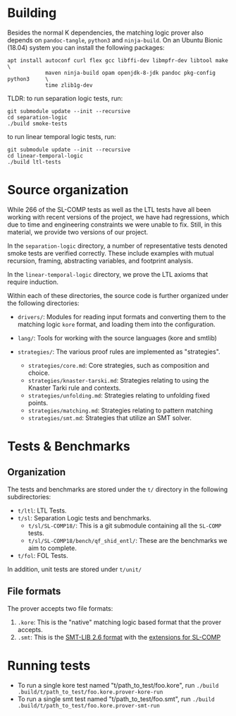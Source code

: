 Building
========

Besides the normal K dependencies, the matching logic prover also depends on
`pandoc-tangle`, `python3` and `ninja-build`.
On an Ubuntu Bionic (18.04) system you can install the following packages:

```
apt install autoconf curl flex gcc libffi-dev libmpfr-dev libtool make         \                        
            maven ninja-build opam openjdk-8-jdk pandoc pkg-config python3     \                        
            time zlib1g-dev                           
```

TLDR: to run separation logic tests, run:

```
git submodule update --init --recursive
cd separation-logic
./build smoke-tests
```

to run linear temporal logic tests, run:
```
git submodule update --init --recursive
cd linear-temporal-logic
./build ltl-tests
```

Source organization
===================

While 266 of the SL-COMP tests as well as the LTL tests have all been working
with recent versions of the project, we have had regressions, which due to time
and engineering constraints we were unable to fix. Still, in this material, we
provide two versions of our project.

In the `separation-logic` directory, a number of representative tests denoted
smoke tests are verified correctly. These include examples with mutual
recursion, framing, abstracting variables, and footprint analysis.

In the `linear-temporal-logic` directory, we prove the LTL axioms that require
induction.

Within each of these directories, the source code is further organized under the
following directories:

* `drivers/`: Modules for reading input formats and converting them to the
   matching logic `kore` format, and loading them into the configuration.
* `lang/`: Tools for working with the source languages (kore and smtlib)
* `strategies/`: The various proof rules are implemented as "strategies".

  * `strategies/core.md`: Core strategies, such as composition and choice.
  * `strategies/knaster-tarski.md`: Strategies relating to using the Knaster Tarki rule
    and contexts.
  * `strategies/unfolding.md`: Strategies relating to unfolding fixed points.
  * `strategies/matching.md`: Strategies relating to pattern matching
  * `strategies/smt.md`: Strategies that utilize an SMT solver.

Tests & Benchmarks
==================

Organization
-------------

The tests and benchmarks are stored under the `t/` directory in the following
subdirectories:

* `t/ltl`: LTL Tests.
* `t/sl`: Separation Logic tests and benchmarks.
    * `t/sl/SL-COMP18/`: This is a git submodule containing all the `SL-COMP` tests.
    * `t/sl/SL-COMP18/bench/qf_shid_entl/`: These are the benchmarks we aim to complete.
* `t/fol`: FOL Tests.

In addition, unit tests are stored under `t/unit/`

File formats
------------

The prover accepts two file formats:

1. `.kore`: This is the "native" matching logic based format that the prover accepts.
2. `.smt`: This is the [SMT-LIB 2.6 format] with the [extensions for SL-COMP]

[SMT-LIB 2.6 format]: http://smtlib.cs.uiowa.edu/papers/smt-lib-reference-v2.6-r2017-07-18.pdf
[extensions for SL-COMP]: https://sl-comp.github.io/docs/smtlib-sl.pdf

Running tests
=============

* To run a single kore test named "t/path_to_test/foo.kore", run `./build .build/t/path_to_test/foo.kore.prover-kore-run`
* To run a single smt test named "t/path_to_test/foo.smt", run `./build .build/t/path_to_test/foo.kore.prover-smt-run`
